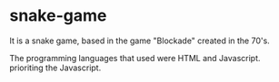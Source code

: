 # snake-game

It is a snake game, based in the game "Blockade" created in the 70's.

The programming languages that used were HTML and Javascript. prioriting the Javascript.
